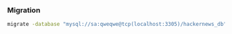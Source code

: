 
### Migration
```bash
migrate -database "mysql://sa:qweqwe@tcp(localhost:3305)/hackernews_db" -path internal/pkg/db/migrations/mysql up
```